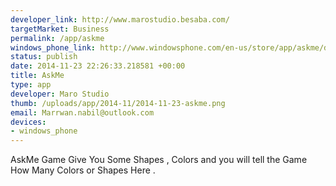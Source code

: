 ```yaml
--- 
developer_link: http://www.marostudio.besaba.com/
targetMarket: Business
permalink: /app/askme
windows_phone_link: http://www.windowsphone.com/en-us/store/app/askme/df5618f3-32e4-4bfa-b1f4-474add006283
status: publish
date: 2014-11-23 22:26:33.218581 +00:00
title: AskMe
type: app
developer: Maro Studio
thumb: /uploads/app/2014-11/2014-11-23-askme.png
email: Marrwan.nabil@outlook.com
devices: 
- windows_phone
---
```


AskMe Game Give You Some Shapes , Colors and you will tell the Game How Many Colors or Shapes Here .
